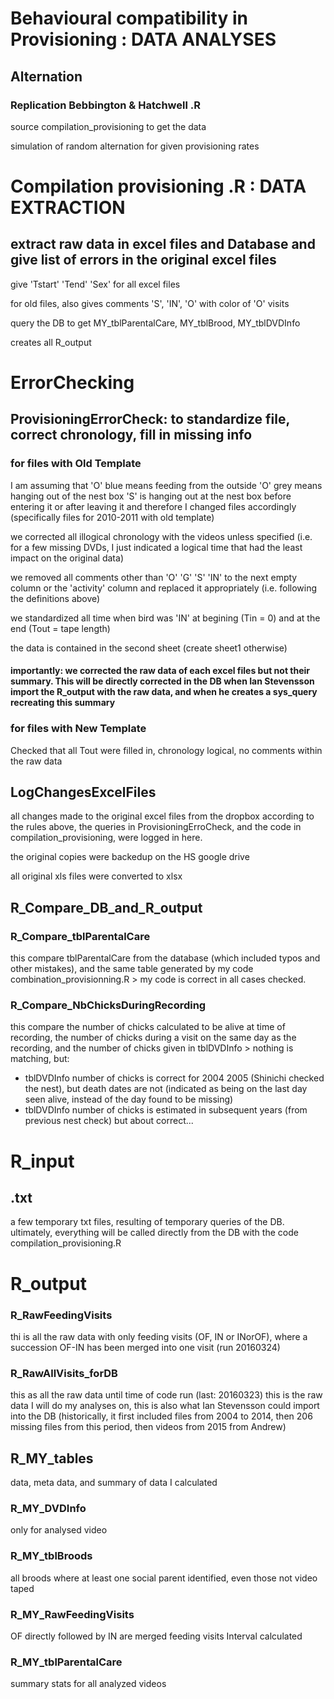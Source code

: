 # Behavioural compatibility in Provisioning : DATA ANALYSES

## Alternation

### Replication Bebbington & Hatchwell .R

source compilation_provisioning to get the data

simulation of random alternation for given provisioning rates






# Compilation provisioning .R : DATA EXTRACTION



## extract raw data in excel files and Database and give list of errors in the original excel files

give 'Tstart' 'Tend' 'Sex' for all excel files

for old files, also gives comments 'S', 'IN', 'O' with color of 'O' visits

query the DB to get MY_tblParentalCare, MY_tblBrood, MY_tblDVDInfo

creates all R_output 




# ErrorChecking


## ProvisioningErrorCheck: to standardize file, correct chronology, fill in missing info

### for files with Old Template

I am assuming that 
'O' blue means feeding from the outside
'O' grey means hanging out of the nest box
'S' is hanging out at the nest box before entering it or after leaving it
and therefore I changed files accordingly (specifically files for 2010-2011 with old template)

we corrected all illogical chronology with the videos unless specified (i.e. for a few missing DVDs, I just indicated a logical time that had the least impact on the original data)

we removed all comments other than 'O' 'G' 'S' 'IN' to the next empty column or the 'activity' column
and replaced it appropriately (i.e. following the definitions above)

we standardized  all time when bird was 'IN' at begining (Tin = 0) and at the end (Tout = tape length)

the data is contained in the second sheet (create sheet1 otherwise)

#### importantly: we corrected the raw data of each excel files but not their summary. This will be directly corrected in the DB when Ian Stevensson import the R_output with the raw data, and when he creates a sys_query recreating this summary



### for files with New Template

Checked that all Tout were filled in, chronology logical, no comments within the raw data






## LogChangesExcelFiles

all changes made to the original excel files from the dropbox according to the rules above, the queries in ProvisioningErroCheck, and the code in compilation_provisioning, were logged in here.

the original copies were backedup on the HS google drive

all original xls files were converted to xlsx





## R_Compare_DB_and_R_output

### R_Compare_tblParentalCare

this compare tblParentalCare from the database (which included typos and other mistakes), and the same table generated by my code combination_provisionning.R > my code is correct in all cases checked.


### R_Compare_NbChicksDuringRecording

this compare the number of chicks calculated to be alive at time of recording, the number of chicks during a visit on the same day as the recording, and the number of chicks given in tblDVDInfo > nothing is matching, but:
- tblDVDInfo number of chicks is correct for 2004 2005 (Shinichi checked the nest), but death dates are not (indicated as being on the last day seen alive, instead of the day found to be missing)
- tblDVDInfo number of chicks is estimated in subsequent years (from previous nest check) but about correct...





# R_input

## .txt

a few temporary txt files, resulting of temporary queries of the DB.
ultimately, everything will be called directly from the DB with the code compilation_provisioning.R



# R_output


### R_RawFeedingVisits

thi is all the raw data with only feeding visits (OF, IN or INorOF), where a succession OF-IN has been merged into one visit (run 20160324)


### R_RawAllVisits_forDB

this as all the raw data until time of code run (last: 20160323)
this is the raw data I will do my analyses on, this is also what Ian Stevensson could import into the DB
(historically, it first included files from 2004 to 2014, then 206 missing files from this period, then videos from 2015 from Andrew)


## R_MY_tables 

data, meta data, and summary of data I calculated


### R_MY_DVDInfo

only for analysed video


### R_MY_tblBroods

all broods where at least one social parent identified, even those not video taped


### R_MY_RawFeedingVisits

OF directly followed by IN are merged feeding visits
Interval calculated


### R_MY_tblParentalCare

summary stats for all analyzed videos







